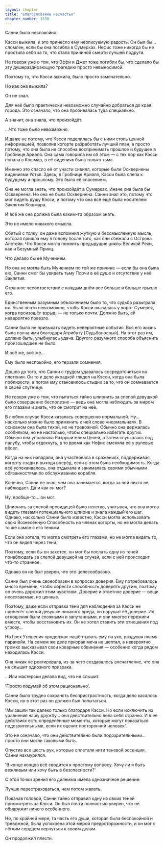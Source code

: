 ```yaml
---
layout: chapter
title: "Благословение несчастья"
chapter_number: 1530
---
```




Санни было неспокойно.

Кэсси выжила, и это принесло ему неописуемую радость. Он был бы... сломлен, если бы она погибла в Сумерках. Нефис тоже никогда бы не простила себя за то, что стала причиной смерти лучшей подруги.

Не говоря уже о том, что Эффи и Джет тоже погибли бы, что сделало бы эту душераздирающую трагедию просто невыносимой.

Поэтому то, что Кэсси выжила, было просто замечательно.

Но как она выжила?

Он не знал.

Для неё было практически невозможно случайно добраться до края города. Это означало, что она пробивалась туда специально.

А значит, она знала, что произойдёт.

...Что тоже было невозможно.

И даже не потому, что Кэсси поделилась бы с ними столь ценной информацией, позволив когорте разработать лучший план, а просто потому, что она была не способна воспринимать прошлое и будущее в Гробнице Ариэля. Она сама говорила им об этом — с тех пор как Кэсси попала в Кошмар, в её видениях была только тьма.

Именно это спасло её от участи сивилл, которые были Осквернены видениями Устья. Здесь, в Гробнице Ариэля, Кэсси была слепа к будущему и прошлому. Это было её спасением.

Она не могла знать, что произойдёт в Сумерках. Иначе она была бы Осквернена. Но она не была Осквернена. Санни знал это, потому что мог видеть душу Кэсси, и потому что она всё ещё была носителем Заклятия Кошмара.

И всё же она должна была каким-то образом знать.

Это не имело никакого смысла.

Сбитый с толку, он даже вспомнил жуткую и бессмысленную мысль, которая пришла ему в голову после того, как они сбежали с Острова Алетейи. Что Кэсси могла помнить предыдущие циклы Великой Реки, как и Безумный Принц.

Что делало бы её Мучением.

Но она не могла быть Мучением по той же причине — если бы она была ею, Санни смог бы увидеть тьму Порчи в её душе и отсутствие у неё Заклятия.

Странное несоответствие с каждым днём все больше и больше грызло его.

Единственным разумным объяснением было то, что судьба разыграла их. Было почти невозможно, чтобы Кэсси оказалась у ворот Сумерек, когда произошёл взрыв, — но только почти. Должно быть, ей невероятно повезло.

Санни было не привыкать видеть невероятные события. Вся его жизнь была полна ими благодаря Атрибуту [Судьбоносный]. На этот раз им, должно быть, улыбнулась удача. Другого разумного способа объяснить произошедшее не было.

И всё же, всё же...

Ему было неспокойно, его терзали сомнения.

Дошло до того, что Санни с трудом удавалось сосредоточиться на плетении. Он то и дело украдкой глядел на Кэсси, когда она была поблизости, а потом ему становилось стыдно за то, что он сомневается в своей спутнице.

Не говоря уже о том, что пытаться тайно шпионить за слепой девушкой было совершенно бесполезно — ведь она могла наблюдать за миром его глазами и знать, что он смотрит на неё.

В любом случае Кэсси казалась совершенно нормальной. Ну... насколько можно было применить к ней слово «нормальная». В основном она была тихой, но не тревожной. Обычно она держалась особняком, но не настолько, чтобы специально избегать других. Обычно она управляла Разрушителем Цепей, а затем спускалась под палубу, чтобы отдохнуть, в то время как Нефис сменяла её у рулевых вёсел.

Когда на них нападали, она участвовала в сражениях, поддерживая когорту сзади и выходя вперёд, если в этом была необходимость. Когда всё успокаивалось, она отдыхала и занималась своими обычными обязанностями по обслуживанию корабля.

Конечно, Санни не знал, чем она занимается, когда за ней никто не наблюдает. Да и как он мог?

Ну, вообще-то... он мог.

Шпионить за слепой провидицей было нелегко, учитывая, что она могла видеть глазами потенциального шпиона и знала каждый его шаг. Однако, насколько Санни было известно, Кэсси могла использовать свою Вознесённую Способность на членах когорты, но не могла делать то же самое с его тенями.

Если она хотела, то могла смотреть его глазами, но не могла видеть то, что он видел через тени.

Поэтому, если бы он захотел, он мог бы послать одну из теней понаблюдать за слепой девушкой на случай, если с ней происходит что-то странное.

Однако он не был уверен, что это целесообразно.

Санни был очень своеобразен в вопросах доверия. Ему потребовалось много времени, чтобы обрести способность доверять другим, поэтому он очень дорожил этим чувством. Доверие и ответное доверие — вещи неосязаемые, но ценные.

Поэтому, даже если отправка тени для наблюдения за Кэсси не принесёт слепой девушке никакого вреда, он нарушит её доверие. Их отношения были сложными и запутанными, и они многое пережили вместе, чтобы восстановить их. Он не хотел ставить эти отношения под угрозу...

Но Грех Утешения продолжал нашёптывать ему на ухо, раздувая пламя паранойи. На самом же деле призрак меча не шептал, а невероятно громко высказывал свои коварные обвинения — особенно когда рядом находилась Кэсси.

Она никак не реагировала, из-за чего создавалось впечатление, что она не слышит одиозного призрака.

...Или мастерски делала вид, что не слышит.

'Просто подумай об этом рационально'.

Санни было трудно сохранять беспристрастность, когда дело касалось Кэсси, но в этот раз он должен был попытаться.

'Мы зашли так далеко только благодаря Кэсси. Но если исключить из уравнения нашу дружбу... она действительно вела себя странно. И в её действиях есть определённые моменты, которые могут показаться подозрительными, если их оценит посторонний человек'.

Это не означало, что они действительно были подозрительными... просто они могли таковыми быть.

Опустив все шесть рук, которые сплетали нити теневой эссенции, Санни нахмурился.

'В конце концов всё сводится к простому вопросу. Хочу ли я быть вежливым или хочу быть в безопасности?'

С этой точки зрения его дилемма имела однозначное решение.

Лучше перестраховаться, чем потом жалеть.

Покачав головой, Санни тайно отправил одну из своих теней присмотреть за Кэсси. Он был почти полностью уверен, что не обнаружит ничего особенного.

Но, по крайней мере, та часть его души, которая была беспокойной и тревожной, была успокоена этой мерой предосторожности, и он мог с лёгким сердцем вернуться к своим делам.

Он продолжил плести.

